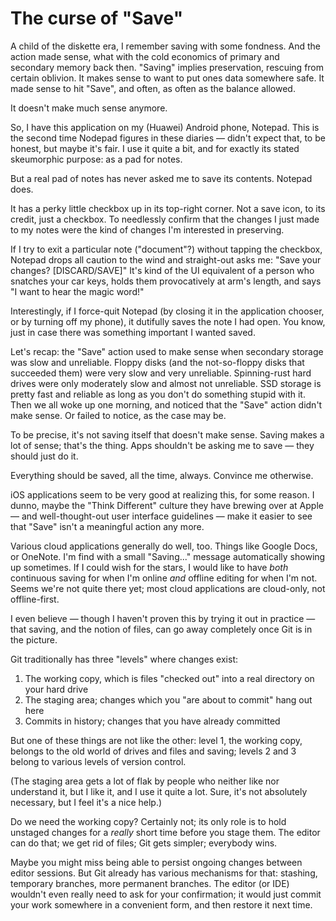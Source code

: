 # The curse of "Save"

A child of the diskette era, I remember saving with some fondness.
And the action made sense, what with the cold economics of primary and secondary memory back then.
"Saving" implies preservation, rescuing from certain oblivion.
It makes sense to want to put ones data somewhere safe.
It made sense to hit "Save", and often, as often as the balance allowed.

It doesn't make much sense anymore.

So, I have this application on my (Huawei) Android phone, Notepad.
This is the second time Nodepad figures in these diaries &mdash; didn't expect that, to be honest, but maybe it's fair.
I use it quite a bit, and for exactly its stated skeumorphic purpose: as a pad for notes.

But a real pad of notes has never asked me to save its contents.
Notepad does.

It has a perky little checkbox up in its top-right corner.
Not a save icon, to its credit, just a checkbox.
To needlessly confirm that the changes I just made to my notes were the kind of changes I'm interested in preserving.

If I try to exit a particular note ("document"?) without tapping the checkbox, Notepad drops all caution to the wind and straight-out asks me:
"Save your changes? [DISCARD/SAVE]"
It's kind of the UI equivalent of a person who snatches your car keys, holds them provocatively at arm's length, and says "I want to hear the magic word!"

Interestingly, if I force-quit Notepad (by closing it in the application chooser, or by turning off my phone), it dutifully saves the note I had open.
You know, just in case there was something important I wanted saved.

Let's recap: the "Save" action used to make sense when secondary storage was slow and unreliable.
Floppy disks (and the not-so-floppy disks that succeeded them) were very slow and very unreliable.
Spinning-rust hard drives were only moderately slow and almost not unreliable.
SSD storage is pretty fast and reliable as long as you don't do something stupid with it.
Then we all woke up one morning, and noticed that the "Save" action didn't make sense.
Or failed to notice, as the case may be.

To be precise, it's not saving itself that doesn't make sense.
Saving makes a lot of sense; that's the thing.
Apps shouldn't be asking me to save &mdash; they should just do it.

Everything should be saved, all the time, always.
Convince me otherwise.

iOS applications seem to be very good at realizing this, for some reason.
I dunno, maybe the "Think Different" culture they have brewing over at Apple &mdash; and well-thought-out user interface guidelines &mdash; make it easier to see that "Save" isn't a meaningful action any more.

Various cloud applications generally do well, too.
Things like Google Docs, or OneNote.
I'm find with a small "Saving..." message automatically showing up sometimes.
If I could wish for the stars, I would like to have _both_ continuous saving for when I'm online _and_ offline editing for when I'm not.
Seems we're not quite there yet; most cloud applications are cloud-only, not offline-first.

I even believe &mdash; though I haven't proven this by trying it out in practice &mdash; that saving, and the notion of files, can go away completely once Git is in the picture.

Git traditionally has three "levels" where changes exist:

1. The working copy, which is files "checked out" into a real directory on your hard drive
2. The staging area; changes which you "are about to commit" hang out here
3. Commits in history; changes that you have already committed

But one of these things are not like the other: level 1, the working copy, belongs to the old world of drives and files and saving; levels 2 and 3 belong to various levels of version control.

(The staging area gets a lot of flak by people who neither like nor understand it, but I like it, and I use it quite a lot.
Sure, it's not absolutely necessary, but I feel it's a nice help.)

Do we need the working copy?
Certainly not; its only role is to hold unstaged changes for a _really_ short time before you stage them.
The editor can do that; we get rid of files; Git gets simpler; everybody wins.

Maybe you might miss being able to persist ongoing changes between editor sessions.
But Git already has various mechanisms for that: stashing, temporary branches, more permanent branches.
The editor (or IDE) wouldn't even really need to ask for your confirmation; it would just commit your work somewhere in a convenient form, and then restore it next time.

